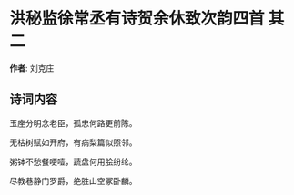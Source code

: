 # 洪秘监徐常丞有诗贺余休致次韵四首  其二

**作者**: 刘克庄

## 诗词内容

玉座分明念老臣，孤忠何路更前陈。

无枯树赋如开府，有病梨篇似照邻。

粥钵不愁餐哽噎，蔬盘何用脍纷纶。

尽教巷静门罗爵，绝胜山空冢卧麟。

